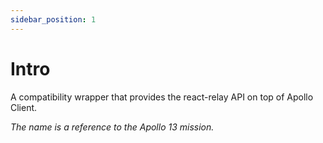 ```yaml
---
sidebar_position: 1
---
```


# Intro

A compatibility wrapper that provides the react-relay API on top of Apollo Client.

_The name is a reference to the Apollo 13 mission._
